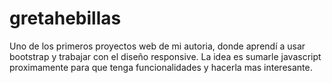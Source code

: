 # gretahebillas
Uno de los primeros proyectos web de mi autoria, donde aprendí a usar bootstrap y trabajar con el diseño responsive.
La idea es sumarle javascript proximamente para que tenga funcionalidades y hacerla mas interesante.
